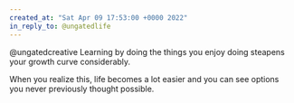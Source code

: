 ```yaml
---
created_at: "Sat Apr 09 17:53:00 +0000 2022"
in_reply_to: @ungatedlife
---
```


@ungatedcreative Learning by doing the things you enjoy doing steapens your growth curve considerably.

When you realize this, life becomes a lot easier and you can see options you never previously thought possible.